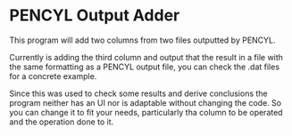 # PENCYL Output Adder
This program will add two columns from two files outputted by PENCYL.

Currently is adding the third column and output that the result in a file with the same formatting as a PENCYL output file, you can check the .dat files for a concrete example.

Since this was used to check some results and derive conclusions the program neither has an UI nor is adaptable without changing the code. So you can change it to fit your needs, particularly tha column to be operated and the operation done to it.
